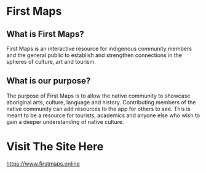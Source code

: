 # First Maps

## What is First Maps?
First Maps is an interactive resource for indigenous community members and the general public to establish and strengthen connections in the spheres of culture, art and tourism.

## What is our purpose?
The purpose of First Maps is to allow the native community to showcase aboriginal arts, culture, language and history. Contributing members of the native community can add resources to the app for others to see. This is meant to be a resource for tourists, academics and anyone else who wish to gain a deeper understanding of native culture.


# Visit The Site Here
https://www.firstmaps.online
